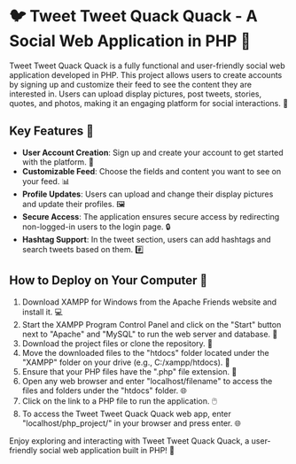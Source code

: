 # 🐦 Tweet Tweet Quack Quack - A Social Web Application in PHP 🐤

Tweet Tweet Quack Quack is a fully functional and user-friendly social web application developed in PHP. This project allows users to create accounts by signing up and customize their feed to see the content they are interested in. Users can upload display pictures, post tweets, stories, quotes, and photos, making it an engaging platform for social interactions. 🌟

## Key Features 🔑

- **User Account Creation**: Sign up and create your account to get started with the platform. 📝
- **Customizable Feed**: Choose the fields and content you want to see on your feed. 📊
- **Profile Updates**: Users can upload and change their display pictures and update their profiles. 🖼️
- **Secure Access**: The application ensures secure access by redirecting non-logged-in users to the login page. 🔒
- **Hashtag Support**: In the tweet section, users can add hashtags and search tweets based on them. #️⃣

## How to Deploy on Your Computer 🚀

1. Download XAMPP for Windows from the Apache Friends website and install it. 💻
2. Start the XAMPP Program Control Panel and click on the "Start" button next to "Apache" and "MySQL" to run the web server and database. 🚀
3. Download the project files or clone the repository. 📂
4. Move the downloaded files to the "htdocs" folder located under the "XAMPP" folder on your drive (e.g., C:/xampp/htdocs). 📁
5. Ensure that your PHP files have the ".php" file extension. 📝
6. Open any web browser and enter "localhost/filename" to access the files and folders under the "htdocs" folder. 🌐
7. Click on the link to a PHP file to run the application. 🖱️
8. To access the Tweet Tweet Quack Quack web app, enter "localhost/php_project/" in your browser and press enter. 🌐

Enjoy exploring and interacting with Tweet Tweet Quack Quack, a user-friendly social web application built in PHP! 🎉
